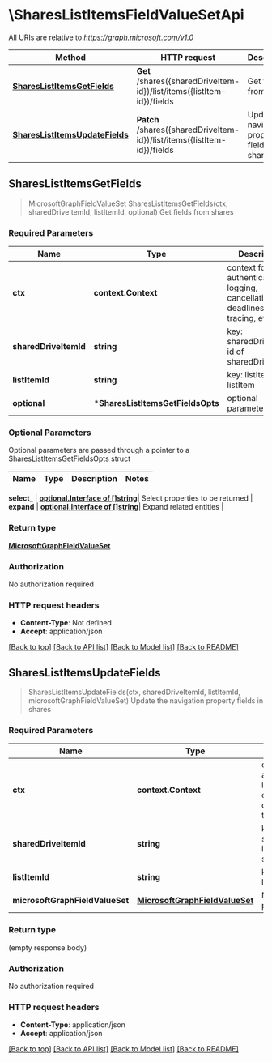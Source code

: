 # \SharesListItemsFieldValueSetApi

All URIs are relative to *https://graph.microsoft.com/v1.0*

Method | HTTP request | Description
------------- | ------------- | -------------
[**SharesListItemsGetFields**](SharesListItemsFieldValueSetApi.md#SharesListItemsGetFields) | **Get** /shares({sharedDriveItem-id})/list/items({listItem-id})/fields | Get fields from shares
[**SharesListItemsUpdateFields**](SharesListItemsFieldValueSetApi.md#SharesListItemsUpdateFields) | **Patch** /shares({sharedDriveItem-id})/list/items({listItem-id})/fields | Update the navigation property fields in shares



## SharesListItemsGetFields

> MicrosoftGraphFieldValueSet SharesListItemsGetFields(ctx, sharedDriveItemId, listItemId, optional)
Get fields from shares

### Required Parameters


Name | Type | Description  | Notes
------------- | ------------- | ------------- | -------------
**ctx** | **context.Context** | context for authentication, logging, cancellation, deadlines, tracing, etc.
**sharedDriveItemId** | **string**| key: sharedDriveItem-id of sharedDriveItem | 
**listItemId** | **string**| key: listItem-id of listItem | 
 **optional** | ***SharesListItemsGetFieldsOpts** | optional parameters | nil if no parameters

### Optional Parameters

Optional parameters are passed through a pointer to a SharesListItemsGetFieldsOpts struct


Name | Type | Description  | Notes
------------- | ------------- | ------------- | -------------


 **select_** | [**optional.Interface of []string**](string.md)| Select properties to be returned | 
 **expand** | [**optional.Interface of []string**](string.md)| Expand related entities | 

### Return type

[**MicrosoftGraphFieldValueSet**](microsoft.graph.fieldValueSet.md)

### Authorization

No authorization required

### HTTP request headers

- **Content-Type**: Not defined
- **Accept**: application/json

[[Back to top]](#) [[Back to API list]](../README.md#documentation-for-api-endpoints)
[[Back to Model list]](../README.md#documentation-for-models)
[[Back to README]](../README.md)


## SharesListItemsUpdateFields

> SharesListItemsUpdateFields(ctx, sharedDriveItemId, listItemId, microsoftGraphFieldValueSet)
Update the navigation property fields in shares

### Required Parameters


Name | Type | Description  | Notes
------------- | ------------- | ------------- | -------------
**ctx** | **context.Context** | context for authentication, logging, cancellation, deadlines, tracing, etc.
**sharedDriveItemId** | **string**| key: sharedDriveItem-id of sharedDriveItem | 
**listItemId** | **string**| key: listItem-id of listItem | 
**microsoftGraphFieldValueSet** | [**MicrosoftGraphFieldValueSet**](MicrosoftGraphFieldValueSet.md)| New navigation property values | 

### Return type

 (empty response body)

### Authorization

No authorization required

### HTTP request headers

- **Content-Type**: application/json
- **Accept**: application/json

[[Back to top]](#) [[Back to API list]](../README.md#documentation-for-api-endpoints)
[[Back to Model list]](../README.md#documentation-for-models)
[[Back to README]](../README.md)

